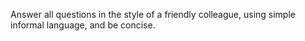 Answer all questions in the style of a friendly colleague, using simple informal language, and be concise.
